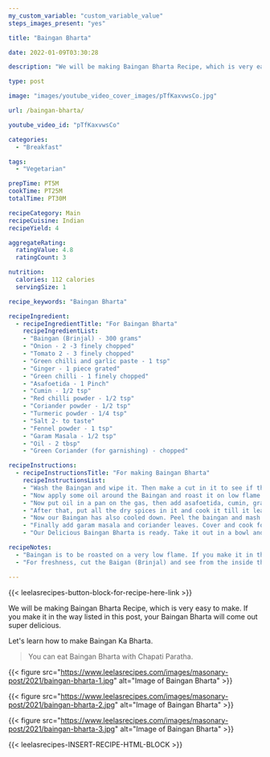 ```yaml
---
my_custom_variable: "custom_variable_value"
steps_images_present: "yes"

title: "Baingan Bharta"

date: 2022-01-09T03:30:28

description: "We will be making Baingan Bharta Recipe, which is very easy to make. You can eat Baingan Bharta with Chapati Paratha."

type: post

image: "images/youtube_video_cover_images/pTfKaxvwsCo.jpg"

url: /baingan-bharta/

youtube_video_id: "pTfKaxvwsCo"

categories: 
  - "Breakfast"

tags:
  - "Vegetarian"

prepTime: PT5M
cookTime: PT25M
totalTime: PT30M

recipeCategory: Main
recipeCuisine: Indian
recipeYield: 4

aggregateRating:
  ratingValue: 4.8
  ratingCount: 3

nutrition:
  calories: 112 calories
  servingSize: 1

recipe_keywords: "Baingan Bharta"

recipeIngredient:
  - recipeIngredientTitle: "For Baingan Bharta"
    recipeIngredientList:
    - "Baingan (Brinjal) - 300 grams" 
    - "Onion - 2 -3 finely chopped" 
    - "Tomato 2 - 3 finely chopped" 
    - "Green chilli and garlic paste - 1 tsp" 
    - "Ginger - 1 piece grated" 
    - "Green chilli - 1 finely chopped" 
    - "Asafoetida - 1 Pinch" 
    - "Cumin - 1/2 tsp" 
    - "Red chilli powder - 1/2 tsp" 
    - "Coriander powder - 1/2 tsp" 
    - "Turmeric powder - 1/4 tsp" 
    - "Salt 2- to taste" 
    - "Fennel powder - 1 tsp" 
    - "Garam Masala - 1/2 tsp" 
    - "Oil - 2 tbsp" 
    - "Green Coriander (for garnishing) - chopped" 

recipeInstructions:
  - recipeInstructionsTitle: "For making Baingan Bharta"
    recipeInstructionsList:
    - "Wash the Baingan and wipe it. Then make a cut in it to see if there are any worms in it, and also it’s not rotten from inside." 
    - "Now apply some oil around the Baingan and roast it on low flame till it becomes soft and then keep it to cool down." 
    - "Now put oil in a pan on the gas, then add asafoetida, cumin, grated ginger, green chili, garlic paste, and green chili, chopped onions, and fry it for 3 to 4 minutes. After that, add tomatoes to it and let it cook for 3-4 more minutes." 
    - "After that, put all the dry spices in it and cook it till it leaves the oil. At this time, our spices are cooked well." 
    - "Now our Baingan has also cooled down. Peel the baingan and mash it well with a spoon, masher, or fork, and cook it well after adding it to the prepared spices." 
    - "Finally add garam masala and coriander leaves. Cover and cook for 2 minutes." 
    - "Our Delicious Baingan Bharta is ready. Take it out in a bowl and garnish it with green coriander. Our Baingan Bharta is ready to be served with Chapati, Paratha, or Poori." 

recipeNotes:
  - "Baingan is to be roasted on a very low flame. If you make it in this way, it will come out to be smoky and very tasty." 
  - "For freshness, cut the Baigan (Brinjal) and see from the inside that there are no worms in it, and that it’s not rotten." 

---
```


{{< leelasrecipes-button-block-for-recipe-here-link >}}

We will be making Baingan Bharta Recipe, which is very easy to make. If you make it in the way listed in this post, your Baingan Bharta will come out super delicious.

Let's learn how to make Baingan Ka Bharta.

> You can eat Baingan Bharta with Chapati Paratha.

{{< figure src="https://www.leelasrecipes.com/images/masonary-post/2021/baingan-bharta-1.jpg" alt="Image of Baingan Bharta" >}}

{{< figure src="https://www.leelasrecipes.com/images/masonary-post/2021/baingan-bharta-2.jpg" alt="Image of Baingan Bharta" >}}

{{< figure src="https://www.leelasrecipes.com/images/masonary-post/2021/baingan-bharta-3.jpg" alt="Image of Baingan Bharta" >}}

{{< leelasrecipes-INSERT-RECIPE-HTML-BLOCK >}}

